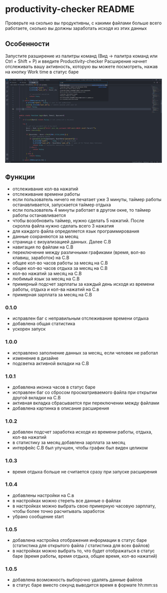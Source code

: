 # productivity-checker README

Проверьте на сколько вы продуктивны, с какими файлами больше всего работаете, сколько вы должны заработать исходя из этих данных

## Особенности

Запустите разширение из палитры команд (Вид -> палитра команд или Ctrl + Shift + P) и введите Productivity-checker
Расширение начнет отслеживать вашу активность, которую вы можете посмотреть, нажав на кнопку Work time в статус баре

![Запуск](images/launch.jpg)

<!-- ## Extension Settings

Include if your extension adds any VS Code settings through the `contributes.configuration` extension point.

For example:

This extension contributes the following settings:

* `myExtension.enable`: enable/disable this extension
* `myExtension.thing`: set to `blah` to do something -->

<!-- ## Known Issues

Calling out known issues can help limit users opening duplicate issues against your extension. -->

## Функции

- отслеживание кол-ва нажатий
- отслеживание времени работы
- если пользователь ничего не печатает уже 3 минуты, таймер работы останавливается, запускается таймер отдыха
- если пользователь 4 минуты работает в другом окне, то таймер работы останавливается
- чтобы возобновить таймер, нужно сделать 5 нажатий. После скролла файла нужно сделать всего 3 нажатия
- для каждого файла определяется язык программирования
- данные сохраняются за месяц
- страница с визуализацией данных. Далее С.В
- навигация по файлам на С.В
- переключение между различными графиками (время, вол-во клавиш, заработок) на С.В
- общее кол-во часов работы за месяц на С.В
- общее кол-во часов отдыха за месяц на С.В
- кол-во нажатий за месяц на С.В
- любимый язык за месяц на С.В
- примерный подсчет зарплаты за каждый день исходя из времени работы, отдыха и кол-ва нажатий на С.в
- примерная зарплата за месяц на С.В

### 0.1.0

- исправлен баг с неправильным отслеживание времени отдыха
- добавлена общая статистика
- ускорен запуск

### 1.0.0

- исправлено заполнение данных за месяц, если человек не работал
- изменение в дизайне
- подсветка активной вкладки на C.В

### 1.0.1

- добавлена иконка часов в статус баре
- исправлен баг со сбросом просматриваемого файла при открытии другой вкладки на C.В
- активная вкладка сбрасывается при переключении между файлами
- добавлена картинка в описание расширения

### 1.0.2

- добавлен подсчет заработка исходя из времени работы, отдыха, кол-ва нажатий
- в статистику за месяц добавлена зарплата за месяц
- интерфейс С.В был улучшен, чтобы график был виден целиком

### 1.0.3

- время отдыха больше не считается сразу при запуске расширения

### 1.0.4

- добавлены настройки на С.в
- в настройках можно стереть все данные о файлах
- в настройках можно выбрать свою примерную часовую зарплату, чтобы более точно расчитывать заработок
- убрано сообщение start

### 1.0.5

- добавлена настройка отображения информации в статус баре (статистика для открытого файла / статистика для всех файлов)
- в настройках можно выбрать то, что будет отображаться в статус баре (время работы, время отдыха, общее время, кол-во нажатий)

### 1.0.5

- добавлена возможность выборочно удалять данные файлов
- в статус баре вместо секунд выводится время в формате hh:mm:ss

